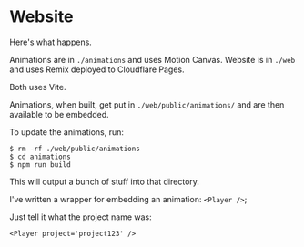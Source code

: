 # Website

Here's what happens.

Animations are in `./animations` and uses Motion Canvas.
Website is in `./web` and uses Remix deployed to Cloudflare Pages.

Both uses Vite.

Animations, when built, get put in `./web/public/animations/` and
are then available to be embedded.

To update the animations, run:
```
$ rm -rf ./web/public/animations
$ cd animations
$ npm run build
```

This will output a bunch of stuff into that directory.

I've written a wrapper for embedding an animation: `<Player />`;

Just tell it what the project name was:
```
<Player project='project123' />
```